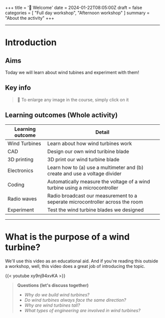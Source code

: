 +++
title = '👋 Welcome'
date = 2024-01-22T08:05:00Z
draft = false
categories = [ "Full day workshop", "Afternoon workshop" ]
summary = "About the activity"
+++

---

# Introduction

## Aims
Today we will learn about wind tubines and experiment with them!

## Key info

> :tada: To enlarge any image in the course, simply click on it

## Learning outcomes (Whole activity)

| Learning outcome | Detail                                                                        |
| ---------------- | ----------------------------------------------------------------------------- |
| Wind Turbines    | Learn about how wind turbines work                                            |
| CAD              | Design our own wind turibine blade                                            |
| 3D printing      | 3D print our wind turbine blade                                               |
| Electronics      | Learn how to (a) use a multimeter and (b) create and use a voltage divider    |
| Coding           | Automatically measure the voltage of a wind turbine using a microcontroller   |
| Radio waves      | Radio broadcast our measurement to a seperate microcontroller across the room |
| Experiment       | Test the wind turbine blades we designed                                      |

---

# What is the purpose of a wind turbine?

We'll use this video as an educational aid. 
And if you're reading this outside a workshop, well, this video does a great job of introducing the topic.

{{< youtube xy9nj94xvKA >}}

>**Questions (let's discuss together)**
>* *Why do we build wind turbines?*
>* *Do wind turbines always face the same direction?*
>* *Why are wind turbines tall?*
>* *What types of engineering are involved in wind turbines?*